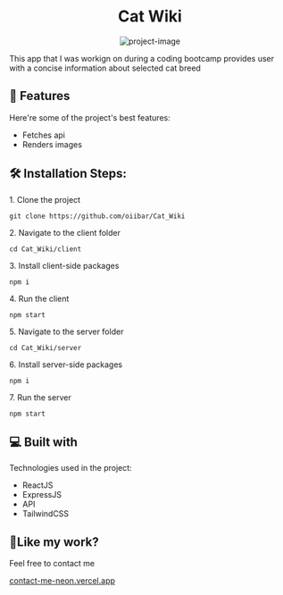 <h1 align="center" id="title">Cat Wiki</h1>

<p align="center"><img src="https://socialify.git.ci/oiibar/Cat_Wiki/image?language=1&amp;name=1&amp;owner=1&amp;pattern=Solid&amp;theme=Light" alt="project-image"></p>

<p id="description">This app that I was workign on during a coding bootcamp provides user with a concise information about selected cat breed</p>

  
  
<h2>🧐 Features</h2>

Here're some of the project's best features:

*   Fetches api
*   Renders images

<h2>🛠️ Installation Steps:</h2>

<p>1. Clone the project</p>

```
git clone https://github.com/oiibar/Cat_Wiki
```

<p>2. Navigate to the client folder</p>

```
cd Cat_Wiki/client
```

<p>3. Install client-side packages</p>

```
npm i
```

<p>4. Run the client</p>

```
npm start
```

<p>5. Navigate to the server folder</p>

```
cd Cat_Wiki/server
```

<p>6. Install server-side packages</p>

```
npm i
```

<p>7. Run the server</p>

```
npm start
```

  
<h2>💻 Built with</h2>

Technologies used in the project:

*   ReactJS
*   ExpressJS
*   API
*   TailwindCSS

<h2>💖Like my work?</h2>

Feel free to contact me<p><a href="contact-me-neon.vercel.app">contact-me-neon.vercel.app</a></p>
